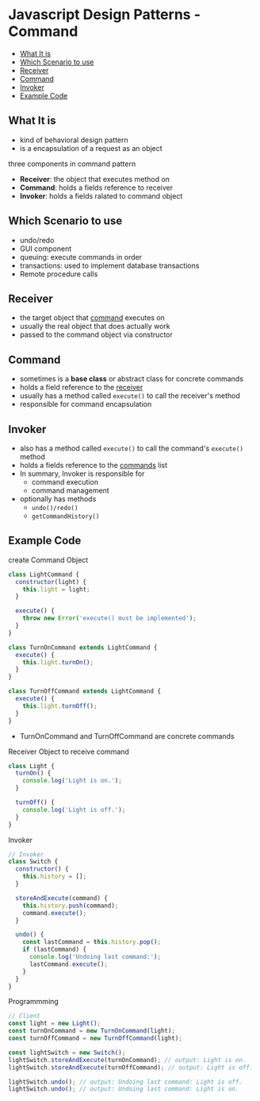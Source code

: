 # Javascript Design Patterns - Command

* [What It is](#what-it-is)
* [Which Scenario to use](#which-scenario-to-use)
* [Receiver](#receiver)
* [Command](#command)
* [Invoker](#invoker)
* [Example Code](#example-code)

## What It is

- kind of behavioral design pattern
- is a encapsulation of a request as an object

three components in command pattern

- **Receiver**: the object that executes method on
- **Command**: holds a fields reference to receiver
- **Invoker**: holds a fields ralated to command object

## Which Scenario to use

- undo/redo
- GUI component
- queuing: execute commands in order
- transactions: used to implement database transactions
- Remote procedure calls

## Receiver

- the target object that [command](#command) executes on
- usually the real object that does actually work
- passed to the command object via constructor

## Command

- sometimes is a **base class** or abstract class for concrete commands
- holds a field reference to the [receiver](#receiver)
- usually has a method called `execute()` to call the receiver's method
- responsible for command encapsulation

## Invoker

- also has a method called `execute()` to call the command's `execute()` method
- holds a fields reference to the [commands](#command) list
- In summary, Invoker is responsible for
  - command execution
  - command management
- optionally has methods
  - `undo()/redo()`
  - `getCommandHistory()`

## Example Code

create Command Object

```js
class LightCommand {
  constructor(light) {
    this.light = light;
  }

  execute() {
    throw new Error('execute() must be implemented');
  }
}

class TurnOnCommand extends LightCommand {
  execute() {
    this.light.turnOn();
  }
}

class TurnOffCommand extends LightCommand {
  execute() {
    this.light.turnOff();
  }
}
```

- TurnOnCommand and TurnOffCommand are concrete commands

Receiver Object to receive command

```js
class Light {
  turnOn() {
    console.log('Light is on.');
  }

  turnOff() {
    console.log('Light is off.');
  }
}
```

Invoker

```js
// Invoker
class Switch {
  constructor() {
    this.history = [];
  }

  storeAndExecute(command) {
    this.history.push(command);
    command.execute();
  }

  undo() {
    const lastCommand = this.history.pop();
    if (lastCommand) {
      console.log('Undoing last command:');
      lastCommand.execute();
    }
  }
}
```

Programmming

```js
// Client
const light = new Light();
const turnOnCommand = new TurnOnCommand(light);
const turnOffCommand = new TurnOffCommand(light);

const lightSwitch = new Switch();
lightSwitch.storeAndExecute(turnOnCommand); // output: Light is on.
lightSwitch.storeAndExecute(turnOffCommand); // output: Light is off.

lightSwitch.undo(); // output: Undoing last command: Light is off.
lightSwitch.undo(); // output: Undoing last command: Light is on.
```